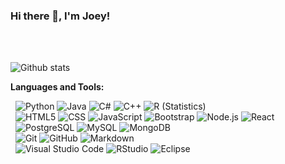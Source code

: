 
### Hi there 👋, I'm Joey!

<br />
<br />



<!--
**dreambold/dreambold** is a ✨ _special_ ✨ repository because its `README.md` (this file) appears on your GitHub profile.

- 🔭 I’m currently working on ...
- 🌱 I’m currently learning ...
- 👯 I’m looking to collaborate on ...
- 🤔 I’m looking for help with ...
- 💬 Ask me about ...
- 😄 Pronouns: ...
- ⚡ Fun fact: ...
- 📫 How to reach me: <a href="https://twitter.com/joeyra0723">@joeyra0723<img align="left" alt="Joey Ramsey | Twitter" width="21px" src="https://raw.githubusercontent.com/shinokada/shinokada/master/assets/twitter.png"/></a> 
-->

![Github stats](https://github-readme-stats.vercel.app/api?username=dreambold&theme=highcontrast&show_icons=true&count_private=true)

<!--

![Top Languages Card](https://github-readme-stats.vercel.app/api/top-langs/?username=dreambold&layout=compact)

## My Repos

[![vennfig](https://github-readme-stats.vercel.app/api/pin/?username=dreambold&repo=Megapay&show_owner=true)](https://github.com/dreambold/Megapay)

[![statsfig](https://github-readme-stats.vercel.app/api/pin/?username=dreambold&repo=Multi-Vendor-System&show_owner=true)](https://github.com/dreambold/Multi-Vendor-System)

[![Covid 19 Stats](https://github-readme-stats.vercel.app/api/pin/?username=dreambold&repo=Chat-App&show_owner=true)](https://github.com/dreambold/Chat-App)
-->




**Languages and Tools:**  

<!-- <h3> 🛠 &nbsp;Tech Stack</h3> -->

&nbsp;
  ![Python](https://img.shields.io/badge/-Python-333333?style=flat&logo=python)
  ![Java](https://img.shields.io/badge/-Java-333333?style=flat&logo=Java&logoColor=007396)
  ![C#](https://img.shields.io/badge/C%23-C--sharp-blue?style=flat-square&logo=appveyor)
  ![C++](https://img.shields.io/badge/-C++-333333?style=flat&logo=C%2B%2B&logoColor=00599C)
  ![R (Statistics)](https://img.shields.io/badge/-R-333333?style=flat&logo=R&logoColor=276DC3)  
&nbsp;
  ![HTML5](https://img.shields.io/badge/-HTML5-333333?style=flat&logo=HTML5)
  ![CSS](https://img.shields.io/badge/-CSS-333333?style=flat&logo=CSS3&logoColor=1572B6)
  ![JavaScript](https://img.shields.io/badge/-JavaScript-333333?style=flat&logo=javascript)
  ![Bootstrap](https://img.shields.io/badge/-Bootstrap-333333?style=flat&logo=bootstrap&logoColor=563D7C)
  ![Node.js](https://img.shields.io/badge/-Node.js-333333?style=flat&logo=node.js)
  ![React](https://img.shields.io/badge/-React-333333?style=flat&logo=react)  
&nbsp;
  ![PostgreSQL](https://img.shields.io/badge/-PostgreSQL-333333?style=flat&logo=postgresql)
  ![MySQL](https://img.shields.io/badge/-MySQL-333333?style=flat&logo=mysql)
  ![MongoDB](https://img.shields.io/badge/-MongoDB-333333?style=flat&logo=mongodb)  
&nbsp;
  ![Git](https://img.shields.io/badge/-Git-333333?style=flat&logo=git)
  ![GitHub](https://img.shields.io/badge/-GitHub-333333?style=flat&logo=github)
  ![Markdown](https://img.shields.io/badge/-Markdown-333333?style=flat&logo=markdown)  
&nbsp;
  ![Visual Studio Code](https://img.shields.io/badge/-Visual%20Studio%20Code-333333?style=flat&logo=visual-studio-code&logoColor=007ACC)
  ![RStudio](https://img.shields.io/badge/-RStudio-333333?style=flat&logo=rstudio)
  ![Eclipse](https://img.shields.io/badge/-Eclipse-333333?style=flat&logo=eclipse-ide&logoColor=2C2255)

<!--
- 🖥 &nbsp;
  ![Illustrator](https://img.shields.io/badge/-Illustrator-333333?style=flat&logo=adobe-illustrator)
  ![Photoshop](https://img.shields.io/badge/-Photoshop-333333?style=flat&logo=adobe-photoshop)
  ![InDesign](https://img.shields.io/badge/-InDesign-333333?style=flat&logo=adobe-indesign)



<code><img height="40" src="https://raw.githubusercontent.com/dreambold/dreambold/main/assets/python.png"></code>
<code><img height="40" src="https://raw.githubusercontent.com/dreambold/dreambold/main/assets/rust.png"></code>
<code><img height="40" src="https://raw.githubusercontent.com/dreambold/dreambold/main/assets/javascript.png"></code>
<code><img height="40" src="https://raw.githubusercontent.com/dreambold/dreambold/main/assets/php.png"></code>
<code><img height="40" src="https://raw.githubusercontent.com/dreambold/dreambold/main/assets/laravel.png"></code>
<code><img height="40" src="https://raw.githubusercontent.com/dreambold/dreambold/main/assets/c_sharp.png"></code> 
<code><img height="40" src="https://raw.githubusercontent.com/dreambold/dreambold/main/assets/aspcore.png"></code>
<code><img height="40" src="https://raw.githubusercontent.com/dreambold/dreambold/main/assets/dotnet.png"></code><br>
<code><img height="40" src="https://raw.githubusercontent.com/dreambold/dreambold/main/assets/java.png"></code>
<code><img height="40" src="https://raw.githubusercontent.com/dreambold/dreambold/main/assets/spring.png"></code>
<code><img height="40" src="https://raw.githubusercontent.com/dreambold/dreambold/main/assets/docker.png"></code>
<code><img height="40" src="https://raw.githubusercontent.com/dreambold/dreambold/main/assets/jenkins.png"></code>
<code><img height="40" src="https://raw.githubusercontent.com/dreambold/dreambold/main/assets/amazon-web-services.png"></code>
<code><img height="40" src="https://raw.githubusercontent.com/dreambold/dreambold/main/assets/visual-studio-code.png"></code>
<code><img height="40" src="https://raw.githubusercontent.com/dreambold/dreambold/main/assets/vim.png"></code> 
